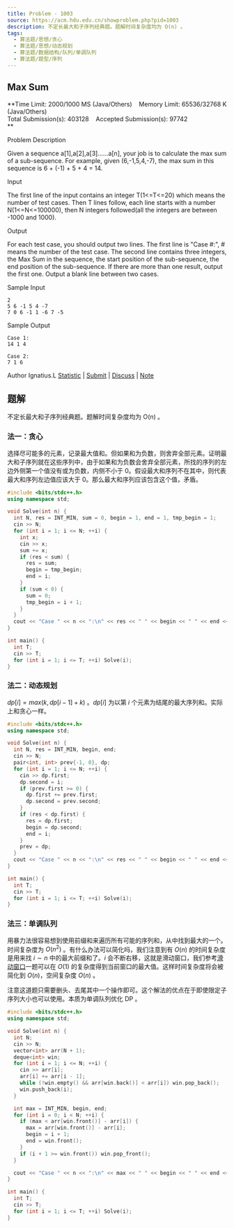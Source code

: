 ```yaml
---
title: Problem - 1003
source: https://acm.hdu.edu.cn/showproblem.php?pid=1003
description: 不定长最大和子序列经典题。题解时间复杂度均为 O(n) 。
tags:
  - 算法题/思想/贪心
  - 算法题/思想/动态规划
  - 算法题/数据结构/队列/单调队列
  - 算法题/题型/序列
---
```


## Max Sum

**Time Limit: 2000/1000 MS (Java/Others)    Memory Limit: 65536/32768 K (Java/Others)  
Total Submission(s): 403128    Accepted Submission(s): 97742  
**

Problem Description

Given a sequence a\[1\],a\[2\],a\[3\]......a\[n\], your job is to calculate the max sum of a sub-sequence. For example, given (6,-1,5,4,-7), the max sum in this sequence is 6 + (-1) + 5 + 4 = 14.  

Input

The first line of the input contains an integer T(1<=T<=20) which means the number of test cases. Then T lines follow, each line starts with a number N(1<=N<=100000), then N integers followed(all the integers are between -1000 and 1000).  

Output

For each test case, you should output two lines. The first line is "Case #:", # means the number of the test case. The second line contains three integers, the Max Sum in the sequence, the start position of the sub-sequence, the end position of the sub-sequence. If there are more than one result, output the first one. Output a blank line between two cases.  

Sample Input

```
2
5 6 -1 5 4 -7
7 0 6 -1 1 -6 7 -5
```

Sample Output

```
Case 1:
14 1 4

Case 2:
7 1 6
```

Author Ignatius.L
[Statistic](https://acm.hdu.edu.cn/statistic.php?pid=1003) | [Submit](https://acm.hdu.edu.cn/submit.php?pid=1003) | [Discuss](https://acm.hdu.edu.cn/discuss/problem/list.php?problemid=1003) | [Note](https://acm.hdu.edu.cn/note/note.php?pid=1003)

## 题解
不定长最大和子序列经典题。题解时间复杂度均为 O(n) 。

### 法一：贪心
选择尽可能多的元素，记录最大值和。但如果和为负数，则舍弃全部元素。证明最大和子序列就在这些序列中，由于如果和为负数会舍弃全部元素，所找的序列的左边外侧第一个值没有或为负数，内侧不小于 0。假设最大和序列不在其中，则代表最大和序列左边值应该大于 0。那么最大和序列应该包含这个值，矛盾。

```cpp
#include <bits/stdc++.h>
using namespace std;

void Solve(int n) {
  int N, res = INT_MIN, sum = 0, begin = 1, end = 1, tmp_begin = 1;
  cin >> N;
  for (int i = 1; i <= N; ++i) {
    int x;
    cin >> x;
    sum += x;
    if (res < sum) {
      res = sum;
      begin = tmp_begin;
      end = i;
    }
    if (sum < 0) {
      sum = 0;
      tmp_begin = i + 1;
    }
  }
  cout << "Case " << n << ":\n" << res << " " << begin << " " << end << "\n\n";
}

int main() {
  int T;
  cin >> T;
  for (int i = 1; i <= T; ++i) Solve(i);
}
```

<!-- TODO: #### 扩展：拟阵理论证明 -->

### 法二：动态规划
$dp[i] = max(k, dp[i - 1] + k)$ 。$dp[i]$ 为以第 $i$ 个元素为结尾的最大序列和。实际上和贪心一样。

```cpp
#include <bits/stdc++.h>
using namespace std;

void Solve(int n) {
  int N, res = INT_MIN, begin, end;
  cin >> N;
  pair<int, int> prev{-1, 0}, dp;
  for (int i = 1; i <= N; ++i) {
    cin >> dp.first;
    dp.second = i;
    if (prev.first >= 0) {
      dp.first += prev.first;
      dp.second = prev.second;
    }
    if (res < dp.first) {
      res = dp.first;
      begin = dp.second;
      end = i;
    }
    prev = dp;
  }
  cout << "Case " << n << ":\n" << res << " " << begin << " " << end << "\n\n";
}

int main() {
  int T;
  cin >> T;
  for (int i = 1; i <= T; ++i) Solve(i);
}
```

### 法三：单调队列
用暴力法很容易想到使用前缀和来遍历所有可能的序列和，从中找到最大的一个。时间复杂度为 $O(n^2)$ 。有什么办法可以简化吗，我们注意到有 $O(n)$ 的时间复杂度是用来找 $i \sim n$ 中的最大前缀和了。$i$ 会不断右移，这就是滑动窗口，我们参考[滑动窗口](P1886_滑动窗口_单调队列.md)一题可以在 $O(1)$ 的复杂度得到当前窗口的最大值。这样时间复杂度将会被简化到 $O(n)$，空间复杂度 $O(n)$ 。

注意这道题只需要删头、去尾其中一个操作即可。这个解法的优点在于即使限定子序列大小也可以使用。本质为单调队列优化 DP 。

```cpp
#include <bits/stdc++.h>
using namespace std;

void Solve(int n) {
  int N;
  cin >> N;
  vector<int> arr(N + 1);
  deque<int> win;
  for (int i = 1; i <= N; ++i) {
    cin >> arr[i];
    arr[i] += arr[i - 1];
    while (!win.empty() && arr[win.back()] < arr[i]) win.pop_back();
    win.push_back(i);
  }

  int max = INT_MIN, begin, end;
  for (int i = 0; i < N; ++i) {
    if (max < arr[win.front()] - arr[i]) {
      max = arr[win.front()] - arr[i];
      begin = i + 1;
      end = win.front();
    }
    if (i + 1 >= win.front()) win.pop_front();
  }

  cout << "Case " << n << ":\n" << max << " " << begin << " " << end << "\n\n";
}

int main() {
  int T;
  cin >> T;
  for (int i = 1; i <= T; ++i) Solve(i);
}
```